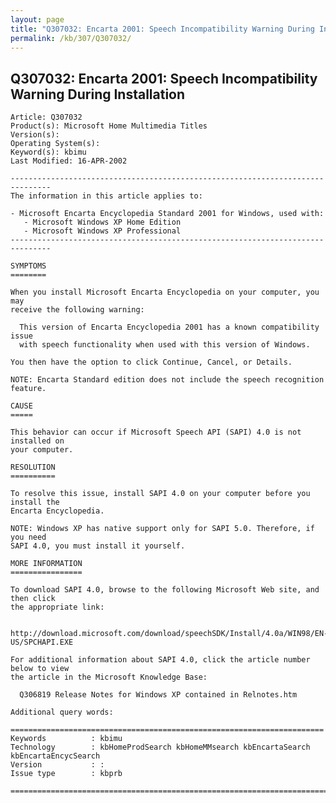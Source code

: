 ```yaml
---
layout: page
title: "Q307032: Encarta 2001: Speech Incompatibility Warning During Installation"
permalink: /kb/307/Q307032/
---
```


## Q307032: Encarta 2001: Speech Incompatibility Warning During Installation

	Article: Q307032
	Product(s): Microsoft Home Multimedia Titles
	Version(s): 
	Operating System(s): 
	Keyword(s): kbimu
	Last Modified: 16-APR-2002
	
	-------------------------------------------------------------------------------
	The information in this article applies to:
	
	- Microsoft Encarta Encyclopedia Standard 2001 for Windows, used with:
	   - Microsoft Windows XP Home Edition 
	   - Microsoft Windows XP Professional 
	-------------------------------------------------------------------------------
	
	SYMPTOMS
	========
	
	When you install Microsoft Encarta Encyclopedia on your computer, you may
	receive the following warning:
	
	  This version of Encarta Encyclopedia 2001 has a known compatibility issue
	  with speech functionality when used with this version of Windows.
	
	You then have the option to click Continue, Cancel, or Details.
	
	NOTE: Encarta Standard edition does not include the speech recognition feature.
	
	CAUSE
	=====
	
	This behavior can occur if Microsoft Speech API (SAPI) 4.0 is not installed on
	your computer.
	
	RESOLUTION
	==========
	
	To resolve this issue, install SAPI 4.0 on your computer before you install the
	Encarta Encyclopedia.
	
	NOTE: Windows XP has native support only for SAPI 5.0. Therefore, if you need
	SAPI 4.0, you must install it yourself.
	
	MORE INFORMATION
	================
	
	To download SAPI 4.0, browse to the following Microsoft Web site, and then click
	the appropriate link:
	
	  http://download.microsoft.com/download/speechSDK/Install/4.0a/WIN98/EN-US/SPCHAPI.EXE
	
	For additional information about SAPI 4.0, click the article number below to view
	the article in the Microsoft Knowledge Base:
	
	  Q306819 Release Notes for Windows XP contained in Relnotes.htm
	
	Additional query words:
	
	======================================================================
	Keywords          : kbimu 
	Technology        : kbHomeProdSearch kbHomeMMsearch kbEncartaSearch kbEncartaEncycSearch
	Version           : :
	Issue type        : kbprb
	
	=============================================================================
	

